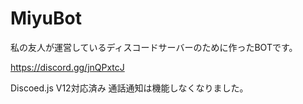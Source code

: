 # MiyuBot

私の友人が運営しているディスコードサーバーのために作ったBOTです。

https://discord.gg/jnQPxtcJ

Discoed.js V12対応済み 通話通知は機能しなくなりました。